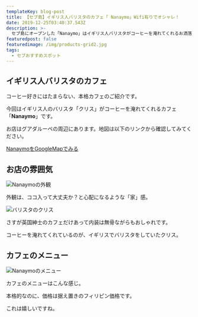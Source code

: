 ```yaml
---
templateKey: blog-post
title: 【セブ島】イギリス人バリスタのカフェ「 Nanaymo」Wifi有りでオシャレ！
date: 2019-12-25T03:40:37.543Z
description: >-
  セブ島にオープンした「Nanaymo」はイギリス人バリスタがコーヒーを淹れてくれるお洒落なカフェ。Wifiも使えてコーヒーの味も抜群。なにより隠れ家的な雰囲気が最高でした。
featuredpost: false
featuredimage: /img/products-grid2.jpg
tags:
  - セブおすすめスポット
---
```



## イギリス人バリスタのカフェ

コーヒー好きにはたまらない、本格カフェのご紹介です。

今回はイギリス人のバリスタ「クリス」がコーヒーを淹れてくれるカフェ「**Nanaymo**」です。

お店はグアダルーペの周辺にあります。地図は以下のリンクから確認してみてください。

[NanaymoをGoogleMapでみる](https://goo.gl/maps/19veHym2hwDK3yG98)

## お店の雰囲気

![Nanaymoの外観](/img/nanaymo-out.jpg)

外観は、ココ入って大丈夫か？と心配になるような「家」感。

![バリスタのクリス](/img/nanaymo-man.jpg)

さすが英国紳士のカフェだけあって内装は無骨ながらもおしゃれです。

コーヒーを淹れてくれているのが、イギリスでバリスタをしていたクリス。



## カフェのメニュー

![Nanaymoのメニュー](/img/cafe-menu.png)



カフェのメニューはこんな感じ。

本格的なのに、価格は据え置きのフィリピン価格です。

これは嬉しいですね。
